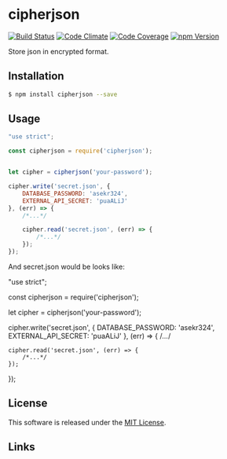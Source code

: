 cipherjson
==========

<!---
This file is generated by ape-tmpl. Do not update manually.
--->

<!-- Badge Start -->
<a name="badges"></a>

[![Build Status][bd_travis_shield_url]][bd_travis_url]
[![Code Climate][bd_codeclimate_shield_url]][bd_codeclimate_url]
[![Code Coverage][bd_codeclimate_coverage_shield_url]][bd_codeclimate_url]
[![npm Version][bd_npm_shield_url]][bd_npm_url]

[bd_repo_url]: https://github.com/okunishinishi/node-cipherjson
[bd_travis_url]: http://travis-ci.org/okunishinishi/node-cipherjson
[bd_travis_shield_url]: http://img.shields.io/travis/okunishinishi/node-cipherjson.svg?style=flat
[bd_license_url]: https://github.com/okunishinishi/node-cipherjson/blob/master/LICENSE
[bd_codeclimate_url]: http://codeclimate.com/github/okunishinishi/node-cipherjson
[bd_codeclimate_shield_url]: http://img.shields.io/codeclimate/github/okunishinishi/node-cipherjson.svg?style=flat
[bd_codeclimate_coverage_shield_url]: http://img.shields.io/codeclimate/coverage/github/okunishinishi/node-cipherjson.svg?style=flat
[bd_gemnasium_url]: https://gemnasium.com/okunishinishi/node-cipherjson
[bd_gemnasium_shield_url]: https://gemnasium.com/okunishinishi/node-cipherjson.svg
[bd_npm_url]: http://www.npmjs.org/package/cipherjson
[bd_npm_shield_url]: http://img.shields.io/npm/v/cipherjson.svg?style=flat
[bd_bower_badge_url]: https://img.shields.io/bower/v/cipherjson.svg?style=flat

<!-- Badge End -->


<!-- Description Start -->
<a name="description"></a>

Store json in encrypted format.

<!-- Description End -->


<!-- Overview Start -->
<a name="overview"></a>



<!-- Overview End -->


<!-- Sections Start -->
<a name="sections"></a>

<!-- Section from "doc/guides/01.Installation.md.hbs" Start -->

<a name="section-doc-guides-01-installation-md"></a>
Installation
-----

```bash
$ npm install cipherjson --save
```


<!-- Section from "doc/guides/01.Installation.md.hbs" End -->

<!-- Section from "doc/guides/02.Usage.md.hbs" Start -->

<a name="section-doc-guides-02-usage-md"></a>
Usage
---------

```javascript
"use strict";

const cipherjson = require('cipherjson');


let cipher = cipherjson('your-password');

cipher.write('secret.json', {
    DATABASE_PASSWORD: 'asekr324',
    EXTERNAL_API_SECRET: 'puaALiJ'
}, (err) => {
    /*...*/

    cipher.read('secret.json', (err) => {
        /*...*/
    });
});


```


And secret.json would be looks like:

"use strict";

const cipherjson = require('cipherjson');


let cipher = cipherjson('your-password');

cipher.write('secret.json', {
    DATABASE_PASSWORD: 'asekr324',
    EXTERNAL_API_SECRET: 'puaALiJ'
}, (err) => {
    /*...*/
        
    cipher.read('secret.json', (err) => {
        /*...*/
    });
});



<!-- Section from "doc/guides/02.Usage.md.hbs" End -->


<!-- Sections Start -->


<!-- LICENSE Start -->
<a name="license"></a>

License
-------
This software is released under the [MIT License](https://github.com/okunishinishi/node-cipherjson/blob/master/LICENSE).

<!-- LICENSE End -->


<!-- Links Start -->
<a name="links"></a>

Links
------


<!-- Links End -->

